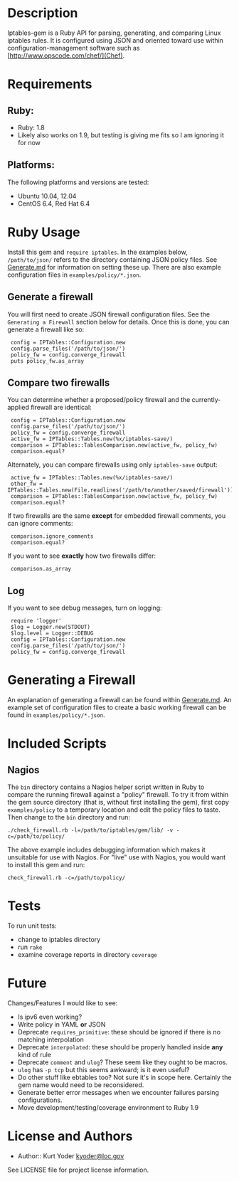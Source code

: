 Description
===========

Iptables-gem is a Ruby API for parsing, generating, and comparing Linux
iptables rules. It is configured using JSON and oriented toward use
within configuration-management software such as
[http://www.opscode.com/chef/](Chef).

Requirements
============

## Ruby:

* Ruby: 1.8
* Likely also works on 1.9, but testing is giving me fits so I am ignoring it for now

## Platforms:

The following platforms and versions are tested:

* Ubuntu 10.04, 12.04
* CentOS 6.4, Red Hat 6.4

Ruby Usage
==========

Install this gem and `require iptables`. In the examples below,
`/path/to/json/` refers to the directory containing JSON policy files.
See [Generate.md](Generate.md) for information
on setting these up. There are also example configuration files in
`examples/policy/*.json`.

## Generate a firewall

You will first need to create JSON firewall configuration files. See the
`Generating a Firewall` section below for details. Once this is done,
you can generate a firewall like so:

     config = IPTables::Configuration.new
     config.parse_files('/path/to/json/')
     policy_fw = config.converge_firewall
     puts policy_fw.as_array

## Compare two firewalls

You can determine whether a proposed/policy firewall and the
currently-applied firewall are identical:

     config = IPTables::Configuration.new
     config.parse_files('/path/to/json/')
     policy_fw = config.converge_firewall
     active_fw = IPTables::Tables.new(%x/iptables-save/)
     comparison = IPTables::TablesComparison.new(active_fw, policy_fw)
     comparison.equal?

Alternately, you can compare firewalls using only `iptables-save` output:

     active_fw = IPTables::Tables.new(%x/iptables-save/)
     other_fw = IPTables::Tables.new(File.readlines('/path/to/another/saved/firewall'))
     comparison = IPTables::TablesComparison.new(active_fw, policy_fw)
     comparison.equal?

If two firewalls are the same **except** for embedded firewall comments,
you can ignore comments:

     comparison.ignore_comments
     comparison.equal?

If you want to see **exactly** how two firewalls differ:

     comparison.as_array

## Log

If you want to see debug messages, turn on logging:

     require 'logger'
     $log = Logger.new(STDOUT)
     $log.level = Logger::DEBUG
     config = IPTables::Configuration.new
     config.parse_files('/path/to/json/')
     policy_fw = config.converge_firewall

Generating a Firewall
=====================

An explanation of generating a firewall can be found within
[Generate.md](Generate.md). An example set of
configuration files to create a basic working firewall can be found in
`examples/policy/*.json`.

Included Scripts
================

## Nagios

The `bin` directory contains a Nagios helper script written in Ruby to
compare the running firewall against a "policy" firewall. To try it from
within the gem source directory (that is, without first installing the
gem), first copy `examples/policy` to a temporary location and edit the
policy files to taste. Then change to the `bin` directory and run:

`./check_firewall.rb -l=/path/to/iptables/gem/lib/ -v -c=/path/to/policy/`

The above example includes debugging information which makes it
unsuitable for use with Nagios. For "live" use with Nagios, you would
want to install this gem and run:

`check_firewall.rb -c=/path/to/policy/`

Tests
=====

To run unit tests:

* change to iptables directory
* run `rake`
* examine coverage reports in directory `coverage`

Future
======

Changes/Features I would like to see:

* Is ipv6 even working?
* Write policy in YAML **or** JSON
* Deprecate `requires_primitive`: these should be ignored if there is no matching interpolation
* Deprecate `interpolated`: these should be properly handled inside **any** kind of rule
* Deprecate `comment` and `ulog`? These seem like they ought to be macros.
* `ulog` has `-p tcp` but this seems awkward; is it even useful?
* Do other stuff like ebtables too? Not sure it's in scope here. Certainly the gem name would need to be reconsidered.
* Generate better error messages when we encounter failures parsing configurations.
* Move development/testing/coverage environment to Ruby 1.9

License and Authors
===================

* Author:: Kurt Yoder <kyoder@loc.gov>

See LICENSE file for project license information.
